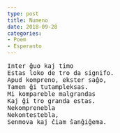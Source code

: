 ```yaml
---
type: post
title: Numeno
date: 2018-09-28
categories:
- Poem
- Esperanto
---
```


<pre class="verse">
Inter ĝuo kaj timo
Estas loko de tro da signifo.
Apud kompreno, ekster saĝo,
Tamen ĝi tutampleksas.
Mi kompareble malgrandas
Kaj ĝi tro granda estas.
Nekomprenebla
Nekontestebla,
Senmova kaj ĉiam ŝanĝiĝema.
</pre>
